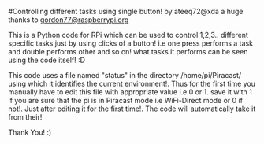 #Controlling different tasks using single button!
by ateeq72@xda
a huge thanks to gordon77@raspberrypi.org

This is a Python code for RPi which can be used to control 1,2,3.. different specific
tasks just by using clicks of a button! i.e one press performs a task and double
performs other and so on! what tasks it performs can be seen using the code itself! :D

This code uses a file named "status" in the directory /home/pi/Piracast/<here>
using which it identifies the current environment!. Thus for the first time you manually
have to edit this file with appropriate value i.e 0 or 1. save it with 1 if you are
sure that the pi is in Piracast mode i.e WiFi-Direct mode or 0 if not!. Just after
editing it for the first time!. The code will automatically take it from their!


Thank You! :)
